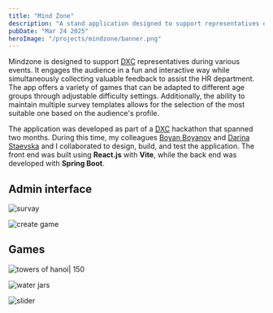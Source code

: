 ```yaml
---
title: "Mind Zone"
description: "A stand application designed to support representatives during various events."
pubDate: "Mar 24 2025"
heroImage: "/projects/mindzone/banner.png"
---
```


Mindzone is designed to support [DXC](https://www.linkedin.com/showcase/dxc-technology-bulgaria/posts/?feedView=all) representatives during various events. It engages the audience in a fun and interactive way while simultaneously collecting valuable feedback to assist the HR department. The app offers a variety of games that can be adapted to different age groups through adjustable difficulty settings. Additionally, the ability to maintain multiple survey templates allows for the selection of the most suitable one based on the audience's profile.

The application was developed as part of a [DXC](https://www.linkedin.com/showcase/dxc-technology-bulgaria/posts/?feedView=all) hackathon that spanned two months. During this time, my colleagues [Boyan Boyanov](https://www.linkedin.com/in/boyan-boyanov-3b673b21a/) and [Darina Staevska](https://www.linkedin.com/in/darinastaevska/) and I collaborated to design, build, and test the application. The front end was built using **React.js** with **Vite**, while the back end was developed with **Spring Boot**.

## Admin interface

![survay](../../../public/projects/mindzone/survey.PNG)

![create game](../../../public/projects/mindzone/games.png)

## Games

![towers of hanoi| 150](../../../public/projects/mindzone/hanoi.png)

![water jars](../../../public/projects/mindzone/jars.png)

![slider](../../../public/projects/mindzone/slider.png)
